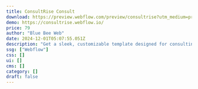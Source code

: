 ```yaml
---
title: ConsultRise Consult
download: https://preview.webflow.com/preview/consultrise?utm_medium=preview_link&utm_source=designer&utm_content=consultrise&preview=fdc02ca6a823de062552a80266772ec6&locale=en&workflow=preview
demo: https://consultrise.webflow.io/
price: 79
author: "Blue Bee Web"
date: 2024-12-01T05:07:55.051Z
description: "Get a sleek, customizable template designed for consulting firms, nonprofits, and organizations seeking a professional online presence. Showcase your expertise, services, and results with ease, while enhancing credibility."
ssg: ["Webflow"]
css: []
ui: []
cms: []
category: []
draft: false
---
```

